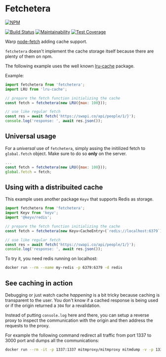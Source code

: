 # Fetchetera
[![NPM](https://nodei.co/npm/fetchetera.png)](https://npmjs.org/package/fetchetera)

[![Build Status](https://cloud.drone.io/api/badges/emanuelelongo/fetchetera/status.svg)](https://cloud.drone.io/emanuelelongo/fetchetera)
[![Maintainability](https://api.codeclimate.com/v1/badges/c255d3146d23946d3655/maintainability)](https://codeclimate.com/github/emanuelelongo/fetchetera/maintainability)
[![Test Coverage](https://api.codeclimate.com/v1/badges/c255d3146d23946d3655/test_coverage)](https://codeclimate.com/github/emanuelelongo/fetchetera/test_coverage)

Warp [node-fetch](https://www.npmjs.com/package/node-fetch) adding cache
support.

`fetchetera` doesn't implement the cache storage itself because there are plenty of
them on npm.

The following example uses the well known [lru-cache](https://www.npmjs.com/package/lru-cache) package.

Example:

``` js
import fetchetera from 'fetchetera';
import LRU from 'lru-cache';

// prepare the fetch function initializing the cache
const fetch = fetchetera(new LRU({max: 100}));

// use like regular fetch
const res = await fetch('https://swapi.co/api/people/1/}');
console.log('response: ', await res.json());
```

## Universal usage
For a _universal_ use of `fetchetera`, simply assing the initilized fetch to `global.fetch` object.
Make sure to do so **only** on the server.

``` js
...
const fetch = fetchetera(new LRU({max: 100}));
global.fetch = fetch;
```

## Using with a distribuited cache
This example uses another package `Keyv` that supports Redis as storage.

``` js
import fetchetera from 'fetchetera';
import Keyv from 'keyv';
import '@keyv/redis';

// prepare the fetch function initializing the cache
const fetch = fetchetera(new Keyv<CacheEntry>(`redis://localhost:6379`));

// use like regular fetch
const res = await fetch('https://swapi.co/api/people/1/}');
console.log('response: ', await res.json());
```

To try it, you need redis running on localhost:

``` sh
docker run --rm --name my-redis -p 6379:6379 -d redis

```


## See caching in action
Debugging or just watch cache _happening_ is a bit tricky because caching is
transparent to the user. You don't know if a cached response is being used
or if the origin returned a `304` for a revalidation.

Instead of putting `console.log` here and there, you can setup a reverse proxy
to inspect the communication with the origin and then address the requests to
the proxy.

For example the following command redirect all traffic from port 1337 to
3000 port and dumps all the communications:

``` sh
docker run --rm -it -p 1337:1337 mitmproxy/mitmproxy mitmdump -v -p 1337 -m reverse:http://host.docker.internal:3000
```


